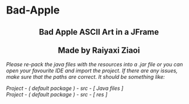 # Bad-Apple

<div align="center"><h2>
Bad Apple ASCII Art in a JFrame<br/><br/>Made by Raiyaxi Ziaoi
</h2></div>
<i>
Please re-pack the java files with the resources into a .jar file or you can open your favourite IDE and import the project. If there are any issues, make sure that the paths are correct. It should be something like:<br/>

Project - ( default package ) - src - [ Java files ] <br/>
Project - ( default package ) - src - [ res ]

</i>
